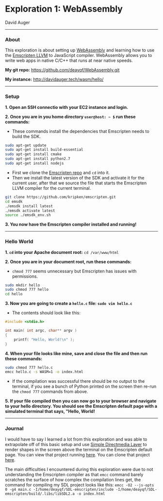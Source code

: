 # Exploration 1: WebAssembly
David Auger

---
### About
This exploration is about setting up [WebAssembly](http://webassembly.org/) and learning how to use the [Emscripten LLVM](http://kripken.github.io/emscripten-site/index.html) to JavaScript compiler. WebAssembly allows you to write web apps in native C/C++ that runs at near native speeds.

**My git repo:** https://github.com/deayqf/WebAssembly.git

**My instance:** http://davidauger.tech/wasm/hello/

---
### Setup
**1. Open an SSH connectio with your EC2 instance and login.**

**2. Once you are in you home directory `user@host: ~ $` run these commands:**
  - These commands install the dependencies that Emscripten needs to build the SDK.
```bash
sudo apt-get update
sudo apt-get install build-essential
sudo apt-get install cmake
sudo apt-get install python2.7
sudo apt-get install nodejs
```
  - First we clone the [Emscripten repo](https://github.com/kripken/emscripten) and `cd` into it.
  - Then we install the latest version of the SDK and activate it for the current user, after that we source the file that starts the Emscripten LLVM compiler for the current terminal.
```bash
git clone https://github.com/kripken/emscripten.git
cd emsdk
./emsdk install latest
./emsdk activate latest
source ./emsdk_env.sh
```
**3. You now have the Emscripten compiler installed and running!**

---
### Hello World
**1. `cd` into your Apache document root:** `cd /var/www/html`

**2. Once you are in your document root, run these commands:**
  - `chmod 777` seems unnecessary but Emscripten has issues with permissions.
```bash
sudo mkdir hello
sudo chmod 777 hello
cd hello
```
**3. Now you are going to create a `hello.c` file: `sudo vim hello.c`**
  - The contents should look like this:
```c
#include <stdio.h>

int main( int argc, char** argv )
{
    printf( "Hello, World!\n" );
}
```
**4. When your file looks like mine, save and close the file and then run these commands:**
```bash
sudo chmod 777 hello.c
emcc hello.c -s WASM=1 -o index.html
```
  - If the compilation was successful there should be no output to the terminal, if you see a bunch of Python printed on the screen then re-run the `chmod 777` commands from above.

**5. If your file compiled then you can now go to your browser and navigate to your hello directory. You should see the Emscripten default page with a simulated terminal that says, "Hello, World!**

---
### Journal
I would have to say I learned a lot from this exploration and was able to extrapolate off of this basic setup and use [Simple Directmedia Layer](https://www.libsdl.org/) to render shapes in the screen above the terminal on the Emscripten default page. 
You can view that project running [here](http://davidauger.tech/wasm/sdl/).
You can clone that project [here](https://github.com/deayqf/WebAssembly-SDL).

The main difficulties I encountered during this exploration were due to not understanding the Emscripten compiler as that `emcc` command barely scratches the surface of how complex the compilation lines get, the command for compiling my SDL project looks like this: `emcc -O2 --js-opts 0 -g4 main.c -I/home/deayqf/SDL-emscripten/include -I/home/deayqf/SDL-emscripten/build/.libs/libSDL2.a -o index.html`
